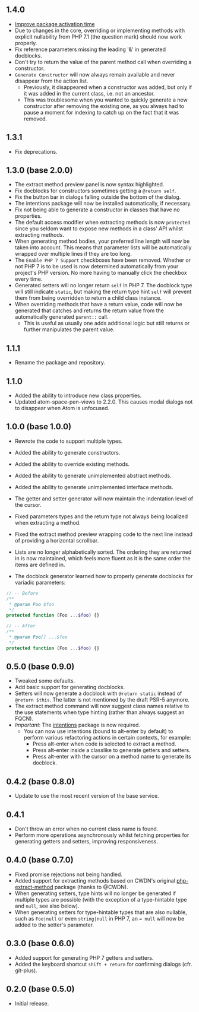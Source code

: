 ## 1.4.0
* [Improve package activation time](https://github.com/php-integrator/atom-refactoring/issues/46)
* Due to changes in the core, overriding or implementing methods with explicit nullability from PHP 7.1 (the question mark) should now work properly.
* Fix reference parameters missing the leading '&' in generated docblocks.
* Don't try to return the value of the parent method call when overriding a constructor.
* `Generate Constructor` will now always remain available and never disappear from the action list.
  * Previously, it disappeared when a constructor was added, but only if it was added in the current class, i.e. not an ancestor.
  * This was troublesome when you wanted to quickly generate a new constructor after removing the existing one, as you always had to pause a moment for indexing to catch up on the fact that it was removed.

## 1.3.1
* Fix deprecations.

## 1.3.0 (base 2.0.0)
* The extract method preview panel is now syntax highlighted.
* Fix docblocks for constructors sometimes getting a `@return self`.
* Fix the button bar in dialogs falling outside the bottom of the dialog.
* The intentions package will now be installed automatically, if necessary.
* Fix not being able to generate a constructor in classes that have no properties.
* The default access modifier when extracting methods is now `protected` since you seldom want to expose new methods in a class' API whilst extracting methods.
* When generating method bodies, your preferred line length will now be taken into account. This means that parameter lists will be automatically wrapped over multiple lines if they are too long.
* The `Enable PHP 7 Support` checkboxes have been removed. Whether or not PHP 7 is to be used is now determined automatically from your project's PHP version. No more having to manually click the checkbox every time.
* Generated setters will no longer return `self` in PHP 7. The docblock type will still indicate `static`, but making the return type hint `self` will prevent them from being overridden to return a child class instance.
* When overriding methods that have a return value, code will now be generated that catches and returns the return value from the automatically generated `parent::` call.
  * This is useful as usually one adds additional logic but still returns or further manipulates the parent value.

## 1.1.1
* Rename the package and repository.

## 1.1.0
* Added the ability to introduce new class properties.
* Updated atom-space-pen-views to 2.2.0. This causes modal dialogs not to disappear when Atom is unfocused.

## 1.0.0 (base 1.0.0)
* Rewrote the code to support multiple types.
* Added the ability to generate constructors.
* Added the ability to override existing methods.
* Added the ability to generate unimplemented abstract methods.
* Added the ability to generate unimplemented interface methods.
* The getter and setter generator will now maintain the indentation level of the cursor.
* Fixed parameters types and the return type not always being localized when extracting a method.
* Fixed the extract method preview wrapping code to the next line instead of providing a horizontal scrollbar.
* Lists are no longer alphabetically sorted. The ordering they are returned in is now maintained, which feels more fluent as it is the same order the items are defined in.

* The docblock generator learned how to properly generate docblocks for variadic parameters:

```php
// -- Before
/**
 * @param Foo $foo
 */
protected function (Foo ...$foo) {}

// -- After
/**
 * @param Foo[] ...$foo
 */
protected function (Foo ...$foo) {}
```

## 0.5.0 (base 0.9.0)
* Tweaked some defaults.
* Add basic support for generating docblocks.
* Setters will now generate a docblock with `@return static` instead of `@return $this`. The latter is not mentioned by the draft PSR-5 anymore.
* The extract method command will now suggest class names relative to the use statements when type hinting (rather than always suggest an FQCN).
* *Important*: The [intentions](https://github.com/steelbrain/intentions) package is now required.
  * You can now use intentions (bound to alt-enter by default) to perform various refactoring actions in certain contexts, for example:
    * Press alt-enter when code is selected to extract a method.
    * Press alt-enter inside a classlike to generate getters and setters.
    * Press alt-enter with the cursor on a method name to generate its docblock.

## 0.4.2 (base 0.8.0)
* Update to use the most recent version of the base service.

## 0.4.1
* Don't throw an error when no current class name is found.
* Perform more operations asynchronously whilst fetching properties for generating getters and setters, improving responsiveness.

## 0.4.0 (base 0.7.0)
* Fixed promise rejections not being handled.
* Added support for extracting methods based on CWDN's original [php-extract-method](https://github.com/CWDN/php-extract-method) package (thanks to @CWDN).
* When generating setters, type hints will no longer be generated if multiple types are possible (with the exception of a type-hintable type and `null`, see also below).
* When generating setters for type-hintable types that are also nullable, such as `Foo|null` or even `string|null` in PHP 7, an `= null` will now be added to the setter's parameter.

## 0.3.0 (base 0.6.0)
* Added support for generating PHP 7 getters and setters.
* Added the keyboard shortcut `shift + return` for confirming dialogs (cfr. git-plus).

## 0.2.0 (base 0.5.0)
* Initial release.
